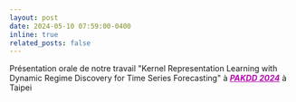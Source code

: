 ```yaml
---
layout: post
date: 2024-05-10 07:59:00-0400
inline: true
related_posts: false
---
```

Présentation orale de notre travail "Kernel Representation Learning with Dynamic Regime Discovery for Time Series Forecasting" à ***<span style="color:#b509ac"><u>PAKDD 2024</u></span>*** à Taipei
